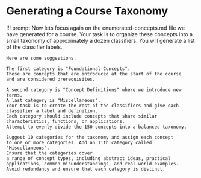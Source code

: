 # Generating a Course Taxonomy

!!! prompt
    Now lets focus again on the enumerated-concepts.md file we have generated for a course.
    Your task is to organize these concepts into a small taxonomy
    of approximately a dozen classifiers.  You will generate a list
    of the classifier labels.

    Here are some suggestions.  
    
    The first category is "Foundational Concepts".
    These are concepts that are introduced at the start of the course
    and are considered prerequisites.
    
    A second category is "Concept Definitions" where we introduce new terms.
    A last category is "Miscellaneous".
    Your task is to create the rest of the classifiers and give each classifier a label and definition.
    Each category should include concepts that share similar characteristics, functions, or applications.
    Attempt to evenly divide the 150 concepts into a balanced taxonomy.

    Suggest 10 categories for the taxonomy and assign each concept
    to one or more categories. Add an 11th category called "Miscellaneous".
    Ensure that the categories cover
    a range of concept types, including abstract ideas, practical
    applications, common misunderstandings, and real-world examples.
    Avoid redundancy and ensure that each category is distinct.